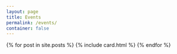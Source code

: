 ```yaml
---
layout: page
title: Events
permalink: /events/
container: false
---
```


<section class="blog">
<div class="container">
    <div class="post-list" itemscope="" itemtype="http://schema.org/Blog">
    {% for post in site.posts %}
        {% include card.html %}
    {% endfor %}
    <!-- {% include pagination.html %} -->
    </div>
</div>
</section>
